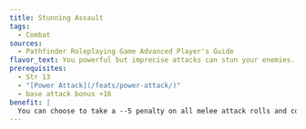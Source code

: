 ```yaml
---
title: Stunning Assault
tags:
  - Combat
sources:
  - Pathfinder Roleplaying Game Advanced Player's Guide
flavor_text: You powerful but imprecise attacks can stun your enemies.
prerequisites:
  - Str 13
  - "[Power Attack](/feats/power-attack/)"
  - base attack bonus +16
benefit: |
  You can choose to take a --5 penalty on all melee attack rolls and combat maneuver checks to stun targets you hit with your melee attacks for 1 round. A successful Fortitude save negates the effect. The DC of this save is 10 + your base attack bonus. You must choose to use this feat before making the attack roll, and its effects last until your next turn.
---
```


